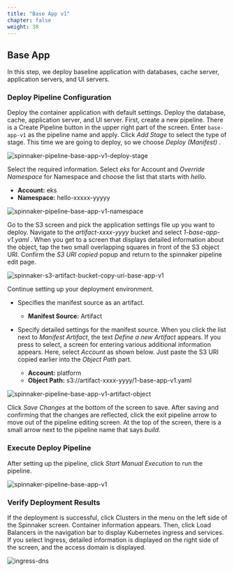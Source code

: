 ```yaml
---
title: "Base App v1"
chapter: false
weight: 30
---
```


## Base App
In this step, we deploy baseline application with databases, cache server, application servers, and UI servers.

### Deploy Pipeline Configuration
Deploy the container application with default settings. Deploy the database, cache, application server, and UI server. First, create a new pipeline. There is a Create Pipeline button in the upper right part of the screen. Enter `base-app-v1` as the pipeline name and apply. Click *Add Stage* to select the type of stage. This time we are going to deploy, so we choose *Deploy (Manifest)* .

![spinnaker-pipeline-base-app-v1-deploy-stage](/images/spinnaker/pipeline-base-app-v1-deploy-stage.png)

Select the required information. Select *eks* for Account and *Override Namespace* for Namespace and choose the list that starts with *hello*.

 - **Account:** eks
 - **Namespace:** hello-xxxxx-yyyyy

![spinnaker-pipeline-base-app-v1-namespace](/images/spinnaker/pipeline-base-app-v1-namespace.png)

Go to the S3 screen and pick the application settings file up you want to deploy. Navigate to the *artifact-xxxx-yyyy* bucket and select *1-base-app-v1.yaml* . When you get to a screen that displays detailed information about the object, tap the two small overlapping squares in front of the S3 object URI. Confirm the *S3 URI copied* popup and return to the spinnaker pipeline edit page.

![spinnaker-s3-artifact-bucket-copy-uri-base-app-v1](/images/spinnaker/s3-artifact-bucket-copy-uri-base-app-v1.png)

Continue setting up your deployment environment.

 + Specifies the manifest source as an artifact.
   - **Manifest Source:** Artifact

 + Specify detailed settings for the manifest source. When you click the list next to *Manifest Artifact*, the text *Define a new Artifact* appears. If you press to select, a screen for entering various additional information appears. Here, select *Account* as shown below. Just paste the S3 URI copied earlier into the *Object Path* part.
   - **Account:** platform
   - **Object Path:** s3://artifact-xxxx-yyyy/1-base-app-v1.yaml

![spinnaker-pipeline-base-app-v1-artifact-object](/images/spinnaker/pipeline-base-app-v1-artifact-object.png)

Click *Save Changes* at the bottom of the screen to save.
After saving and confirming that the changes are reflected, click the exit pipeline arrow to move out of the pipeline editing screen. At the top of the screen, there is a small arrow next to the pipeline name that says *build*.

### Execute Deploy Pipeline
After setting up the pipeline, click *Start Manual Execution* to run the pipeline.

![spinnaker-pipeline-base-app-v1](/images/spinnaker/pipeline-base-app-v1.png)

### Verify Deployment Results
If the deployment is successful, click Clusters in the menu on the left side of the Spinnaker screen. Container information appears. Then, click Load Balancers in the navigation bar to display Kubernetes ingress and services. If you select Ingress, detailed information is displayed on the right side of the screen, and the access domain is displayed.

![ingress-dns](/images/spinnaker/ingress-dns.png)
